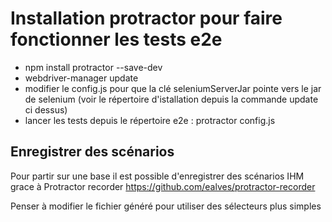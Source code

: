 # Installation protractor pour faire fonctionner les tests e2e
- npm install protractor --save-dev
- webdriver-manager update
- modifier le config.js pour que la clé seleniumServerJar pointe vers le jar de selenium (voir le répertoire d'istallation depuis la commande update ci dessus)
- lancer les tests depuis le répertoire e2e : protractor config.js

## Enregistrer des scénarios
Pour partir sur une base il est possible d'enregistrer des scénarios IHM grace à Protractor recorder
https://github.com/ealves/protractor-recorder

Penser à modifier le fichier généré pour utiliser des sélecteurs plus simples
